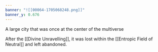 ```yaml
---
banner: "![[00064-1705068248.png]]"
banner_y: 0.676
---
```

A large city that was once at the center of the multiverse

After the [[Divine Unravelling]], it was lost within the [[Entropic Field of Neutral]] and left abandoned.
